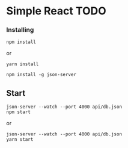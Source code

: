 # Simple React TODO

### Installing


```
npm install
```
or
```
yarn install
```
```
npm install -g json-server
```

## Start

```
json-server --watch --port 4000 api/db.json
npm start
```
or
```
json-server --watch --port 4000 api/db.json
yarn start
```

